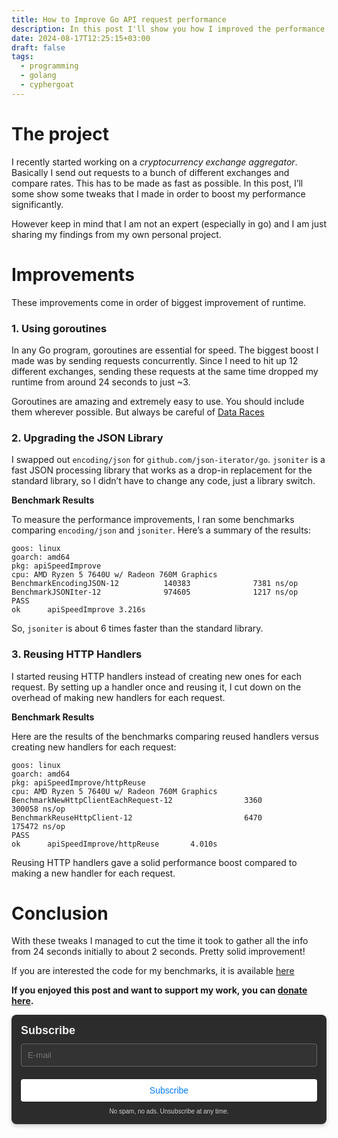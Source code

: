 ```yaml
---
title: How to Improve Go API request performance
description: In this post I'll show you how I improved the performance of my go based cryptocurrency exchange aggregator. By making small changes, like using goroutines, switching JSON libraries and reusing HTTP handlers.
date: 2024-08-17T12:25:15+03:00
draft: false
tags:
  - programming
  - golang
  - cyphergoat
---
```

# The project
I recently started working on a *cryptocurrency exchange aggregator*. Basically I send out requests to a bunch of different exchanges and compare rates. This has to be made as fast as possible.
In this post, I’ll some show some tweaks that I made in order to boost my performance significantly. 

However keep in mind that I am not an expert (especially in go) and I am just sharing my findings from my own personal project. 
# Improvements
These improvements come in order of biggest improvement of runtime. 
### 1. Using goroutines
In any Go program, goroutines are essential for speed. The biggest boost I made was by sending requests concurrently. Since I need to hit up 12 different exchanges, sending these requests at the same time dropped my runtime from around 24 seconds to just ~3.

Goroutines are amazing and extremely easy to use. You should include them wherever possible. But always be careful of [Data Races](https://go.dev/doc/articles/race_detector)
### 2. Upgrading the JSON Library
I swapped out `encoding/json` for `github.com/json-iterator/go`. 
`jsoniter` is a fast JSON processing library that works as a drop-in replacement for the standard library, so I didn’t have to change any code, just a library switch.

**Benchmark Results**

To measure the performance improvements, I ran some benchmarks comparing `encoding/json` and `jsoniter`. Here’s a summary of the results:

```
goos: linux
goarch: amd64
pkg: apiSpeedImprove
cpu: AMD Ryzen 5 7640U w/ Radeon 760M Graphics      
BenchmarkEncodingJSON-12          140383              7381 ns/op
BenchmarkJSONIter-12              974605              1217 ns/op
PASS
ok      apiSpeedImprove 3.216s
```

So, `jsoniter` is about 6 times faster than the standard library.

### 3. Reusing HTTP Handlers
I started reusing HTTP handlers instead of creating new ones for each request. By setting up a handler once and reusing it, I cut down on the overhead of making new handlers for each request.

**Benchmark Results**

Here are the results of the benchmarks comparing reused handlers versus creating new handlers for each request:

```
goos: linux
goarch: amd64
pkg: apiSpeedImprove/httpReuse
cpu: AMD Ryzen 5 7640U w/ Radeon 760M Graphics      
BenchmarkNewHttpClientEachRequest-12                3360            300058 ns/op
BenchmarkReuseHttpClient-12                         6470            175472 ns/op
PASS
ok      apiSpeedImprove/httpReuse       4.010s
```

Reusing HTTP handlers gave a solid performance boost compared to making a new handler for each request.
# Conclusion
With these tweaks I managed to cut the time it took to gather all the info from 24 seconds initially to about 2 seconds. Pretty solid improvement!

If you are interested the code for my benchmarks, it is available [here](https://git.4rkal.com/4rkal/goapiperf)

**If you enjoyed this post and want to support my work, you can [donate here](https://4rkal.com/donate).**

<div style="text-align: left; margin: 0 auto;">
    <form method="post" action="https://newsletter.4rkal.com/subscription/form" style="background: #2c2c2c; color: #f0f0f0; border-radius: 8px; padding: 15px; max-width: 500px; box-shadow: 0 3px 6px rgba(0, 0, 0, 0.2); font-family: Arial, sans-serif;">
        <div style="display: flex; flex-direction: column; gap: 10px;">
            <h3 style="margin: 0; color: #f0f0f0; font-size: 18px;">Subscribe</h3>
            <input type="hidden" name="nonce"/>
            <input type="email" name="email" required placeholder="E-mail" style="width: 100%; padding: 10px; border: 1px solid #666; border-radius: 4px; background: #333; color: #f0f0f0; box-sizing: border-box;"/>
            <div style="display: flex; flex-direction: column; gap: 8px;">
                <label style="margin: 0; color: #f0f0f0; display: none;">
                    <input id="78a75" type="checkbox" name="l" checked value="78a75b30-472d-4790-a5d5-7f2ed49662a4" style="accent-color: #fff;"/>
                    Weekly Roundup
                </label>
                <span style="color: #d0d0d0; display: none;">Where I share what I’ve been up to that week, including articles I’ve published, cool finds, tips and tricks, and more!</span>
                <label style="margin: 0; color: #f0f0f0; display: none;">
                    <input id="b3964" type="checkbox" name="l" checked value="b3964560-37b0-43d3-9df9-26589fd6bf8d" style="accent-color: #fff;"/>
                    New Posts
                </label>
                <span style="color: #d0d0d0; display: none;">Receive an email every time I post something new on my blog</span>
            </div>
            <input type="submit" value="Subscribe" style="width: 100%; padding: 10px; border: none; border-radius: 4px; background: #fff; color: #007bff; font-size: 14px; cursor: pointer; transition: background-color 0.3s ease, box-shadow 0.3s ease; box-shadow: 0 1px 3px rgba(0, 0, 0, 0.2);"/>
        </div>
        <p style="text-align: center; margin-top: 10px; color: #d0d0d0; font-size: 10px; margin-bottom:0px;">
            No spam, no ads. Unsubscribe at any time.
        </p>
    </form>
</div>